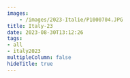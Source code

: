 ```yaml
---
images:
    - /images/2023-Italie/P1000704.JPG
title: Italy-23
date: 2023-08-30T13:12:26
tags:
- all
- italy2023
multipleColumn: false
hideTitle: true
---
```

